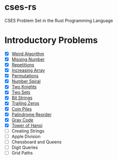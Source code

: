 # cses-rs
CSES Problem Set in the Rust Programming Language

# Introductory Problems
- [x] [Weird Algorithm](https://github.com/goldenbergg/cses-rs/blob/master/src/weird_algo.rs)
- [x] [Missing Number](https://github.com/goldenbergg/cses-rs/blob/master/src/ms_num.rs)
- [x] [Repetitions](https://github.com/goldenbergg/cses-rs/blob/master/src/repetitions.rs)
- [x] [Increasing Array](https://github.com/goldenbergg/cses-rs/blob/master/src/incr_arr.rs)
- [x] [Permutations](https://github.com/goldenbergg/cses-rs/blob/master/src/perms.rs)
- [x] [Number Spiral](https://github.com/goldenbergg/cses-rs/blob/master/src/num_spiral.rs)
- [x] [Two Knights](https://github.com/goldenbergg/cses-rs/blob/master/src/two_knights.rs)
- [x] [Two Sets](https://github.com/goldenbergg/cses-rs/blob/master/src/two_sets.rs)
- [x] [Bit Strings](https://github.com/goldenbergg/cses-rs/blob/master/src/bit_strs.rs)
- [x] [Trailing Zeros](https://github.com/goldenbergg/cses-rs/blob/master/src/trailing_zeros.rs)
- [x] [Coin Piles](https://github.com/goldenbergg/cses-rs/blob/master/src/coin_piles.rs)
- [x] [Palindrome Reorder](https://github.com/goldenbergg/cses-rs/blob/master/src/pal_ro.rs)
- [x] [Gray Code](https://github.com/goldenbergg/cses-rs/blob/master/src/gray_code.rs)
- [x] [Tower of Hanoi](https://github.com/goldenbergg/cses-rs/blob/master/src/toh.rs)
- [ ] Creating Strings
- [ ] Apple Division
- [ ] Chessboard and Queens
- [ ] Digit Queries
- [ ] Grid Paths
